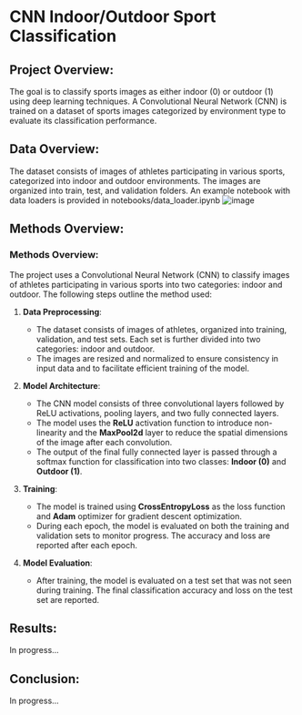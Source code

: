 # CNN Indoor/Outdoor Sport Classification

## Project Overview:
The goal is to classify sports images as either indoor (0) or outdoor (1) using deep learning techniques. A Convolutional Neural Network (CNN) is trained on a dataset of sports images categorized by environment type to evaluate its classification performance.

## Data Overview:
The dataset consists of images of athletes participating in various sports, categorized into indoor and outdoor environments. The images are organized into train, test, and validation folders. An example notebook with data loaders is provided in notebooks/data_loader.ipynb
![image](https://github.com/user-attachments/assets/2073b744-dbce-4729-8d94-5bd25c321a82)

## Methods Overview:
### **Methods Overview**:

The project uses a Convolutional Neural Network (CNN) to classify images of athletes participating in various sports into two categories: indoor and outdoor. The following steps outline the method used:

1. **Data Preprocessing**:
   - The dataset consists of images of athletes, organized into training, validation, and test sets. Each set is further divided into two categories: indoor and outdoor.
   - The images are resized and normalized to ensure consistency in input data and to facilitate efficient training of the model.
   
2. **Model Architecture**:
   - The CNN model consists of three convolutional layers followed by ReLU activations, pooling layers, and two fully connected layers.
   - The model uses the **ReLU** activation function to introduce non-linearity and the **MaxPool2d** layer to reduce the spatial dimensions of the image after each convolution.
   - The output of the final fully connected layer is passed through a softmax function for classification into two classes: **Indoor (0)** and **Outdoor (1)**.

3. **Training**:
   - The model is trained using **CrossEntropyLoss** as the loss function and **Adam** optimizer for gradient descent optimization.
   - During each epoch, the model is evaluated on both the training and validation sets to monitor progress. The accuracy and loss are reported after each epoch.

4. **Model Evaluation**:
   - After training, the model is evaluated on a test set that was not seen during training. The final classification accuracy and loss on the test set are reported.

## Results:
In progress...

## Conclusion:
In progress...
